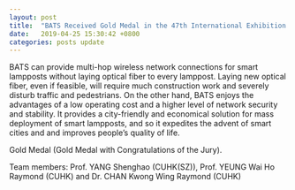 ```yaml
---
layout: post
title:  "BATS Received Gold Medal in the 47th International Exhibition of Inventions of Geneva"
date:   2019-04-25 15:30:42 +0800
categories: posts update
---
```


BATS can provide multi-hop wireless network connections for smart lampposts without laying optical fiber to every lamppost. Laying new optical fiber, even if feasible, will require much construction work and severely disturb traffic and pedestrians. On the other hand, BATS enjoys the advantages of a low operating cost and a higher level of network security and stability. It provides a city-friendly and economical solution for mass deployment of smart lampposts, and so it expedites the advent of smart cities and and improves people’s quality of life.

Gold Medal (Gold Medal with Congratulations of the Jury).

Team members: Prof. YANG Shenghao (CUHK(SZ)), Prof. YEUNG Wai Ho Raymond (CUHK) and Dr. CHAN Kwong Wing Raymond (CUHK)
